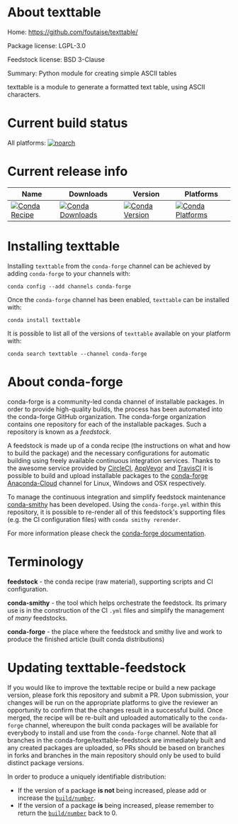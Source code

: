 About texttable
===============

Home: https://github.com/foutaise/texttable/

Package license: LGPL-3.0

Feedstock license: BSD 3-Clause

Summary: Python module for creating simple ASCII tables

texttable is a module to generate a formatted text table, using ASCII characters.

Current build status
====================

All platforms:
[![noarch](https://img.shields.io/circleci/project/github/conda-forge/texttable-feedstock/master.svg?label=noarch)](https://circleci.com/gh/conda-forge/texttable-feedstock)

Current release info
====================

| Name | Downloads | Version | Platforms |
| --- | --- | --- | --- |
| [![Conda Recipe](https://img.shields.io/badge/recipe-texttable-green.svg)](https://anaconda.org/conda-forge/texttable) | [![Conda Downloads](https://img.shields.io/conda/dn/conda-forge/texttable.svg)](https://anaconda.org/conda-forge/texttable) | [![Conda Version](https://img.shields.io/conda/vn/conda-forge/texttable.svg)](https://anaconda.org/conda-forge/texttable) | [![Conda Platforms](https://img.shields.io/conda/pn/conda-forge/texttable.svg)](https://anaconda.org/conda-forge/texttable) |

Installing texttable
====================

Installing `texttable` from the `conda-forge` channel can be achieved by adding `conda-forge` to your channels with:

```
conda config --add channels conda-forge
```

Once the `conda-forge` channel has been enabled, `texttable` can be installed with:

```
conda install texttable
```

It is possible to list all of the versions of `texttable` available on your platform with:

```
conda search texttable --channel conda-forge
```


About conda-forge
=================

conda-forge is a community-led conda channel of installable packages.
In order to provide high-quality builds, the process has been automated into the
conda-forge GitHub organization. The conda-forge organization contains one repository
for each of the installable packages. Such a repository is known as a *feedstock*.

A feedstock is made up of a conda recipe (the instructions on what and how to build
the package) and the necessary configurations for automatic building using freely
available continuous integration services. Thanks to the awesome service provided by
[CircleCI](https://circleci.com/), [AppVeyor](http://www.appveyor.com/)
and [TravisCI](https://travis-ci.org/) it is possible to build and upload installable
packages to the [conda-forge](https://anaconda.org/conda-forge)
[Anaconda-Cloud](http://docs.anaconda.org/) channel for Linux, Windows and OSX respectively.

To manage the continuous integration and simplify feedstock maintenance
[conda-smithy](http://github.com/conda-forge/conda-smithy) has been developed.
Using the ``conda-forge.yml`` within this repository, it is possible to re-render all of
this feedstock's supporting files (e.g. the CI configuration files) with ``conda smithy rerender``.

For more information please check the [conda-forge documentation](https://conda-forge.org/docs/).

Terminology
===========

**feedstock** - the conda recipe (raw material), supporting scripts and CI configuration.

**conda-smithy** - the tool which helps orchestrate the feedstock.
                   Its primary use is in the construction of the CI ``.yml`` files
                   and simplify the management of *many* feedstocks.

**conda-forge** - the place where the feedstock and smithy live and work to
                  produce the finished article (built conda distributions)


Updating texttable-feedstock
============================

If you would like to improve the texttable recipe or build a new
package version, please fork this repository and submit a PR. Upon submission,
your changes will be run on the appropriate platforms to give the reviewer an
opportunity to confirm that the changes result in a successful build. Once
merged, the recipe will be re-built and uploaded automatically to the
`conda-forge` channel, whereupon the built conda packages will be available for
everybody to install and use from the `conda-forge` channel.
Note that all branches in the conda-forge/texttable-feedstock are
immediately built and any created packages are uploaded, so PRs should be based
on branches in forks and branches in the main repository should only be used to
build distinct package versions.

In order to produce a uniquely identifiable distribution:
 * If the version of a package **is not** being increased, please add or increase
   the [``build/number``](http://conda.pydata.org/docs/building/meta-yaml.html#build-number-and-string).
 * If the version of a package **is** being increased, please remember to return
   the [``build/number``](http://conda.pydata.org/docs/building/meta-yaml.html#build-number-and-string)
   back to 0.